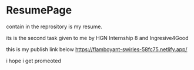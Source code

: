 # ResumePage

contain in the reprository is my resume.

its is the second task given to me by HGN Internship 8 and Ingresive4Good

this is my publish link below
https://flamboyant-swirles-58fc75.netlify.app/

i hope i get promeoted
